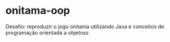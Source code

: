 # onitama-oop

Desafio: reproduzir o jogo onitama utilizando Java e conceitos de programação orientada a objetoss
